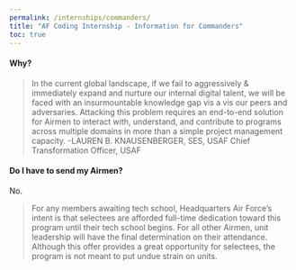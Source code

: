 ```yaml
---
permalink: /internships/commanders/
title: "AF Coding Internship - Information for Commanders"
toc: true
---
```




#### Why?
>In the current global landscape, if we fail to aggressively & immediately expand and nurture our internal digital talent, we will be faced with an insurmountable knowledge gap vis a vis our peers and adversaries. Attacking this problem requires an end-to-end solution for Airmen to interact with, understand, and contribute to programs across multiple domains in more than a simple project management capacity.
> -LAUREN B. KNAUSENBERGER, SES, USAF
>  Chief Transformation Officer, USAF

#### Do I have to send my Airmen?
No.

>For any members awaiting tech school, Headquarters Air Force’s intent is that selectees are afforded full-time dedication toward this program until their tech school begins. For all other Airmen, unit leadership will have the final determination on their attendance. Although this offer provides a great opportunity for selectees, the program is not meant to put undue strain on units.

